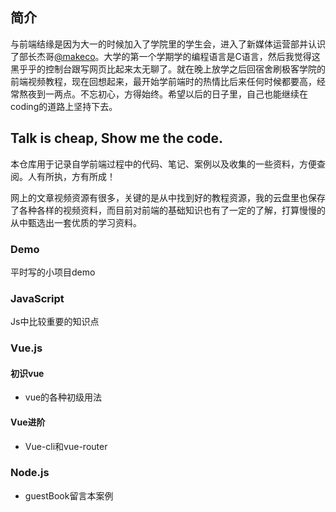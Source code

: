 ## 简介

与前端结缘是因为大一的时候加入了学院里的学生会，进入了新媒体运营部并认识了部长杰哥[@makeco](https://github.com/makeco)。大学的第一个学期学的编程语言是C语言，然后我觉得这黑乎乎的控制台跟写网页比起来太无聊了。就在晚上放学之后回宿舍刷极客学院的前端视频教程，现在回想起来，最开始学前端时的热情比后来任何时候都要高，经常熬夜到一两点。不忘初心，方得始终。希望以后的日子里，自己也能继续在coding的道路上坚持下去。

## Talk is cheap, Show me the code.

本仓库用于记录自学前端过程中的代码、笔记、案例以及收集的一些资料，方便查阅。人有所执，方有所成！

网上的文章视频资源有很多，关键的是从中找到好的教程资源，我的云盘里也保存了各种各样的视频资料，而目前对前端的基础知识也有了一定的了解，打算慢慢的从中甄选出一套优质的学习资料。

### Demo 

平时写的小项目demo

### JavaScript 
Js中比较重要的知识点

### Vue.js 

#### 初识vue
- vue的各种初级用法

#### Vue进阶

- Vue-cli和vue-router

### Node.js 

- guestBook留言本案例